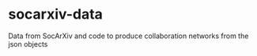 # socarxiv-data
Data from SocArXiv and code to produce collaboration networks from the json objects
